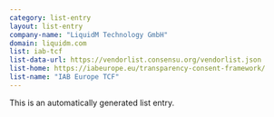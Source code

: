 ```yaml
---
category: list-entry
layout: list-entry
company-name: "LiquidM Technology GmbH"
domain: liquidm.com
list: iab-tcf
list-data-url: https://vendorlist.consensu.org/vendorlist.json
list-home: https://iabeurope.eu/transparency-consent-framework/
list-name: "IAB Europe TCF"
---
```


This is an automatically generated list entry.
